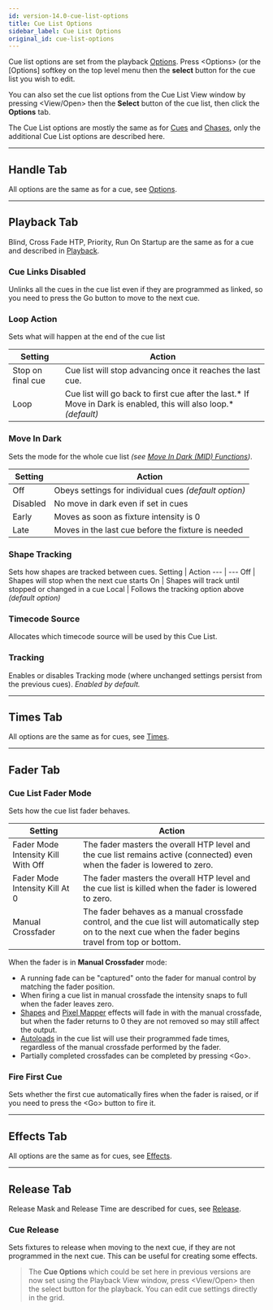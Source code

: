 ```yaml
---
id: version-14.0-cue-list-options
title: Cue List Options
sidebar_label: Cue List Options
original_id: cue-list-options
---
```


Cue list options are set from the playback [Options](../cues/playback-options.md). 
Press \<Options\> (or the \[Options\] softkey on the top level menu then the **select** button for the cue list you wish to edit.

You can also set the cue list options from the Cue List View window by pressing \<View/Open\>
then the **Select** button of the cue list, then click the **Options** tab.

The Cue List options are mostly the same as for [Cues](../cues/playback-options.md) and [Chases](../chases/chase-options.md), only
the additional Cue List options are described here.

--- 

## Handle Tab

All options are the same as for a cue, see [Options](../cues/playback-options.md#handle-tab).

--- 

## Playback Tab

Blind, Cross Fade HTP, Priority, Run On Startup are the same as for a cue and described in [Playback](../cues/playback-options.md#playback-tab).

### Cue Links Disabled
Unlinks all the cues in the cue list even if they are programmed as linked, so you need to press the Go button to move to the next cue.

### Loop Action
Sets what will happen at the end of the cue list

Setting | Action
--- | ---
Stop on final cue | Cue list will stop advancing once it reaches the last cue.
Loop | Cue list will go back to first cue after the last.* If Move in Dark is enabled, this will also loop.*  *(default)*

### Move In Dark
Sets the mode for the whole cue list *(see [Move In Dark (MID) Functions](cue-list-playback.md#move-in-dark-mid-functions))*.

Setting | Action
--- | ---
Off | Obeys settings for individual cues *(default option)*
Disabled | No move in dark even if set in cues
Early | Moves as soon as fixture intensity is 0
Late | Moves in the last cue before the fixture is needed

### Shape Tracking
Sets how shapes are tracked between cues.
Setting | Action
--- | ---
Off | Shapes will stop when the next cue starts
On | Shapes will track until stopped or changed in a cue
Local | Follows the tracking option above *(default option)*

### Timecode Source
Allocates which timecode source will be used by this Cue List.

### Tracking
Enables or disables Tracking mode (where unchanged
settings persist from the previous cues). *Enabled by default.*

--- 

## Times Tab

All options are the same as for cues, see [Times](../cues/playback-options.md#times-tab).

--- 

## Fader Tab

### Cue List Fader Mode
Sets how the cue list fader behaves.

Setting | Action
--- | ---
Fader Mode Intensity Kill With Off | The fader masters the overall HTP level and the cue list remains active (connected) even when the fader is lowered to zero.
Fader Mode Intensity Kill At 0 | The fader masters the overall HTP level and the cue list is killed when the fader is lowered to zero.
Manual Crossfader | The fader behaves as a manual crossfade control, and the cue list will automatically step on to the next cue when the fader begins travel from top or bottom.

When the fader is in **Manual Crossfader** mode:
- A running fade can be "captured" onto the fader for manual control by matching the fader position.
- When firing a cue list in manual crossfade the intensity snaps to full when the fader leaves zero.
- [Shapes](../effects/shape-generator.md) and [Pixel Mapper](../effects/pixel-mapper.md) effects will fade in with the manual crossfade, but when the fader returns to 0 they are not removed so may still affect the output.
- [Autoloads](../cue-lists/creating-a-cue-list.md#autoloading-a-playback-within-a-cue-list) in the cue list will use their programmed fade times, regardless of the manual crossfade performed by the fader.
- Partially completed crossfades can be completed by pressing \<Go\>.

### Fire First Cue
Sets whether the first cue automatically fires when
the fader is raised, or if you need to press the \<Go\> button to fire it.

--- 

## Effects Tab

All options are the same as for cues, see [Effects](../cues/playback-options.md#effects-tab).

--- 

## Release Tab

Release Mask and Release Time are described for cues, see [Release](../cues/playback-options.md#release-tab).

### Cue Release
Sets fixtures to release when moving to the next cue, if they are
not programmed in the next cue. This can be useful for creating
some effects.

> The **Cue Options** which could be set here in previous versions are now set using the Playback View window,
press \<View/Open\> then the select button for the playback. You can edit cue settings directly in the grid.

